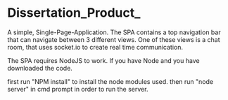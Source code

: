 # Dissertation_Product_
A simple, Single-Page-Application. The SPA contains a top navigation bar that can navigate between 3 different views. 
One of these views is a chat room, that uses socket.io to create real time communication. 

The SPA requires NodeJS to work.
If you have Node and you have downloaded the code.

first run "NPM install" to install the node modules used.
then run "node server" in cmd prompt in order to run the server.  
